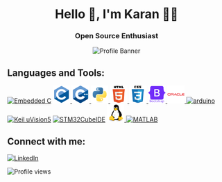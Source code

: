 <div align="center">

# Hello 👋, I'm Karan 👨‍🎓
### Open Source Enthusiast

![Profile Banner](https://repository-images.githubusercontent.com/462900780/0a10af70-6cbf-46df-9071-0ff586a3b1d6)


</div>

## Languages and Tools:
<a href="https://www.yoursite.com/embedded-c-tutorial" target="_blank" rel="noreferrer"><img src="https://www.chetu.com/img/on-demand-developers/embedded-c/logo/embeded-c.png" alt="Embedded C" width="40" height="40"/></a>
<a href="https://www.cprogramming.com/" target="_blank" rel="noreferrer"><img src="https://raw.githubusercontent.com/devicons/devicon/master/icons/c/c-original.svg" alt="c" width="40" height="40"/> </a>
<a href="https://www.w3schools.com/cpp/" target="_blank" rel="noreferrer"><img src="https://raw.githubusercontent.com/devicons/devicon/master/icons/cplusplus/cplusplus-original.svg" alt="cplusplus" width="40" height="40"/> </a>
<a href="https://www.python.org" target="_blank" rel="noreferrer"><img src="https://raw.githubusercontent.com/devicons/devicon/master/icons/python/python-original.svg" alt="python" width="40" height="40"/> </a>
<a href="https://www.w3.org/html/" target="_blank" rel="noreferrer"><img src="https://raw.githubusercontent.com/devicons/devicon/master/icons/html5/html5-original-wordmark.svg" alt="html5" width="40" height="40"/> </a>
<a href="https://www.w3schools.com/css/" target="_blank" rel="noreferrer"><img src="https://raw.githubusercontent.com/devicons/devicon/master/icons/css3/css3-original-wordmark.svg" alt="css3" width="40" height="40"/> </a>
<a href="https://getbootstrap.com" target="_blank" rel="noreferrer"><img src="https://raw.githubusercontent.com/devicons/devicon/master/icons/bootstrap/bootstrap-plain-wordmark.svg" alt="bootstrap" width="40" height="40"/> </a>
<a href="https://www.oracle.com/" target="_blank" rel="noreferrer"><img src="https://raw.githubusercontent.com/devicons/devicon/master/icons/oracle/oracle-original.svg" alt="oracle" width="40" height="40"/> </a>
<a href="https://www.arduino.cc/" target="_blank" rel="noreferrer"><img src="https://cdn.worldvectorlogo.com/logos/arduino-1.svg" alt="arduino" width="40" height="40"/></a>
<a href="https://www.keil.com/arm/uvision/" target="_blank" rel="noreferrer"><img src="https://encrypted-tbn0.gstatic.com/images?q=tbn:ANd9GcQmRQV_afbRPUTbD-LV5ZXZCLtPzFsdLGcx0Ws2dkYo&s" alt="Keil uVision5" width="100" height="40"/></a>
<a href="https://www.st.com/en/development-tools/stm32cubeide.html" target="_blank" rel="noreferrer"><img src="https://p7.hiclipart.com/preview/108/116/857/stmicroelectronics-stm32-software-development-kit-sensor-usb.jpg" alt="STM32CubeIDE" width="40" height="40"/></a>
<a href="https://www.linux.org/" target="_blank" rel="noreferrer"><img src="https://raw.githubusercontent.com/devicons/devicon/master/icons/linux/linux-original.svg" alt="linux" width="40" height="40"/> </a>
<a href="https://www.mathworks.com/products/matlab.html" target="_blank" rel="noreferrer"><img src="https://www.mathworks.com/matlabcentral/communitycontests/uploaded_files/6323/image.png" alt="MATLAB" width="40" height="40"/></a>

## Connect with me:
<a href="https://www.linkedin.com/in/karan-harale/" target="_blank"><img src="https://raw.githubusercontent.com/rahuldkjain/github-profile-readme-generator/master/src/images/icons/Social/linked-in-alt.svg" alt="LinkedIn" height="30" width="40" /></a>



![Profile views](https://komarev.com/ghpvc/?username=karan-harale&label=Profile%20views&color=0e75b6&style=flat)


